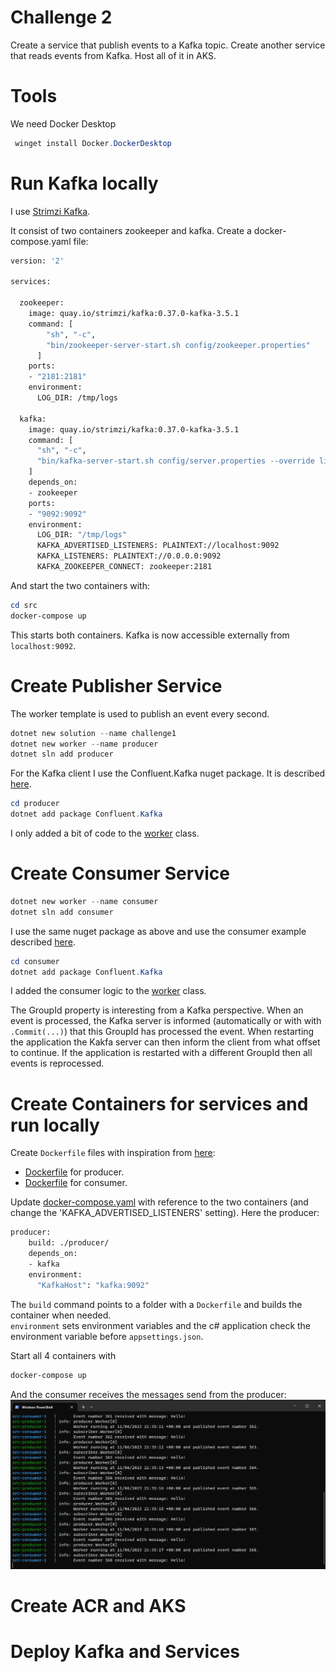 # Challenge 2

Create a service that publish events to a Kafka topic. Create another service that reads events from Kafka. Host all of it in AKS.

# Tools
We need Docker Desktop 
```powershell
 winget install Docker.DockerDesktop
```

# Run Kafka locally

I use [Strimzi Kafka](https://strimzi.io/).

It consist of two containers zookeeper and kafka. 
Create a docker-compose.yaml file:

```dockerfile
version: '2'

services:

  zookeeper:
    image: quay.io/strimzi/kafka:0.37.0-kafka-3.5.1
    command: [
        "sh", "-c",
        "bin/zookeeper-server-start.sh config/zookeeper.properties"
      ]
    ports:
    - "2181:2181"
    environment:
      LOG_DIR: /tmp/logs

  kafka:
    image: quay.io/strimzi/kafka:0.37.0-kafka-3.5.1
    command: [
      "sh", "-c",
      "bin/kafka-server-start.sh config/server.properties --override listeners=$${KAFKA_LISTENERS} --override advertised.listeners=$${KAFKA_ADVERTISED_LISTENERS} --override zookeeper.connect=$${KAFKA_ZOOKEEPER_CONNECT}"
    ]
    depends_on:
    - zookeeper
    ports:
    - "9092:9092"
    environment:
      LOG_DIR: "/tmp/logs"
      KAFKA_ADVERTISED_LISTENERS: PLAINTEXT://localhost:9092
      KAFKA_LISTENERS: PLAINTEXT://0.0.0.0:9092
      KAFKA_ZOOKEEPER_CONNECT: zookeeper:2181
```

And start the two containers with:

```powershell
cd src
docker-compose up
``` 

This starts both containers. Kafka is now accessible externally from `localhost:9092`. 

# Create Publisher Service

The worker template is used to publish an event every second.

```powershell
dotnet new solution --name challenge1
dotnet new worker --name producer
dotnet sln add producer
```

For the Kafka client I use the Confluent.Kafka nuget package. 
It is described [here](https://docs.confluent.io/kafka-clients/dotnet/current/overview.html).

```powershell
cd producer
dotnet add package Confluent.Kafka
```

I only added a bit of code to the [worker](src/producer/Worker.cs) class.

# Create Consumer Service

```powershell
dotnet new worker --name consumer
dotnet sln add consumer
```

I use the same nuget package as above and use the consumer example described [here](https://docs.confluent.io/kafka-clients/dotnet/current/overview.html). 


```powershell
cd consumer
dotnet add package Confluent.Kafka
```

I added the consumer logic to the [worker](src/consumer/Worker.cs) class. 

The GroupId property is interesting from a Kafka perspective. When an event is processed, the Kafka server is informed (automatically or with with `.Commit(...)`) that this GroupId has processed the event. When restarting the application the Kakfa server can then inform the client from what offset to continue. If the application is restarted with a different GroupId then all events is reprocessed. 

# Create Containers for services and run locally

Create `Dockerfile` files with inspiration from [here](https://learn.microsoft.com/en-us/dotnet/core/extensions/cloud-service?pivots=cli):
* [Dockerfile](src/producer/Dockerfile) for producer.
* [Dockerfile](src/consumer/Dockerfile) for consumer.

Update [docker-compose.yaml](docker-compose.yaml) with reference to the two containers (and change the 'KAFKA_ADVERTISED_LISTENERS' setting). Here the producer:

```dockerfile
producer:
    build: ./producer/
    depends_on:
    - kafka
    environment:
      "KafkaHost": "kafka:9092"
```

The `build` command points to a folder with a `Dockerfile` and builds the container when needed.  
`environment` sets environment variables and the c# application check the environment variable before `appsettings.json`. 

Start all 4 containers with 
```powershell
docker-compose up
```
And the consumer receives the messages send from the producer:
![Screenshot1](doc/screenshot1.png)



# Create ACR and AKS 

# Deploy Kafka and Services 
